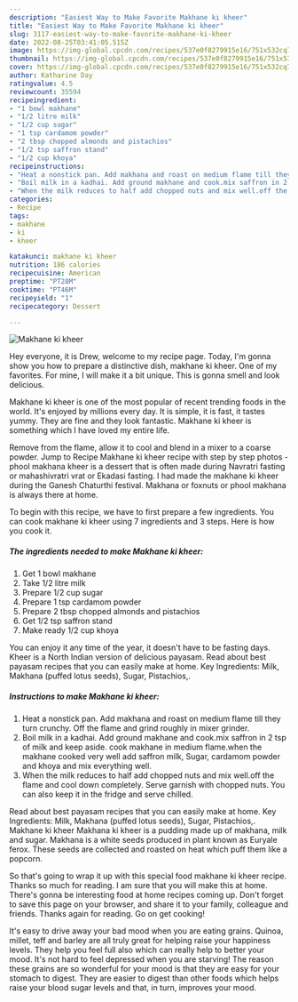 ```yaml
---
description: "Easiest Way to Make Favorite Makhane ki kheer"
title: "Easiest Way to Make Favorite Makhane ki kheer"
slug: 3117-easiest-way-to-make-favorite-makhane-ki-kheer
date: 2022-08-25T03:41:05.515Z
image: https://img-global.cpcdn.com/recipes/537e0f8279915e16/751x532cq70/makhane-ki-kheer-recipe-main-photo.jpg
thumbnail: https://img-global.cpcdn.com/recipes/537e0f8279915e16/751x532cq70/makhane-ki-kheer-recipe-main-photo.jpg
cover: https://img-global.cpcdn.com/recipes/537e0f8279915e16/751x532cq70/makhane-ki-kheer-recipe-main-photo.jpg
author: Katharine Day
ratingvalue: 4.5
reviewcount: 35594
recipeingredient:
- "1 bowl makhane"
- "1/2 litre milk"
- "1/2 cup sugar"
- "1 tsp cardamom powder"
- "2 tbsp chopped almonds and pistachios"
- "1/2 tsp saffron stand"
- "1/2 cup khoya"
recipeinstructions:
- "Heat a nonstick pan. Add makhana and roast on medium flame till they turn crunchy. Off the flame and grind roughly in mixer grinder."
- "Boil milk in a kadhai. Add ground makhane and cook.mix saffron in 2 tsp of milk and keep aside. cook makhane in medium flame.when the makhane cooked very well add saffron milk, Sugar, cardamom powder and khoya and mix everything well."
- "When the milk reduces to half add chopped nuts and mix well.off the flame and cool down completely. Serve garnish with chopped nuts. You can also keep it in the fridge and serve chilled."
categories:
- Recipe
tags:
- makhane
- ki
- kheer

katakunci: makhane ki kheer 
nutrition: 186 calories
recipecuisine: American
preptime: "PT28M"
cooktime: "PT46M"
recipeyield: "1"
recipecategory: Dessert

---
```



![Makhane ki kheer](https://img-global.cpcdn.com/recipes/537e0f8279915e16/751x532cq70/makhane-ki-kheer-recipe-main-photo.jpg)

Hey everyone, it is Drew, welcome to my recipe page. Today, I'm gonna show you how to prepare a distinctive dish, makhane ki kheer. One of my favorites. For mine, I will make it a bit unique. This is gonna smell and look delicious.

Makhane ki kheer is one of the most popular of recent trending foods in the world. It's enjoyed by millions every day. It is simple, it is fast, it tastes yummy. They are fine and they look fantastic. Makhane ki kheer is something which I have loved my entire life.

Remove from the flame, allow it to cool and blend in a mixer to a coarse powder. Jump to Recipe Makhane ki kheer recipe with step by step photos - phool makhana kheer is a dessert that is often made during Navratri fasting or mahashivratri vrat or Ekadasi fasting. I had made the makhane ki kheer during the Ganesh Chaturthi festival. Makhana or foxnuts or phool makhana is always there at home.


To begin with this recipe, we have to first prepare a few ingredients. You can cook makhane ki kheer using 7 ingredients and 3 steps. Here is how you cook it.

<!--inarticleads1-->

##### The ingredients needed to make Makhane ki kheer:

1. Get 1 bowl makhane
1. Take 1/2 litre milk
1. Prepare 1/2 cup sugar
1. Prepare 1 tsp cardamom powder
1. Prepare 2 tbsp chopped almonds and pistachios
1. Get 1/2 tsp saffron stand
1. Make ready 1/2 cup khoya


You can enjoy it any time of the year, it doesn&#39;t have to be fasting days. Kheer is a North Indian version of delicious payasam. Read about best payasam recipes that you can easily make at home. Key Ingredients: Milk, Makhana (puffed lotus seeds), Sugar, Pistachios,. 

<!--inarticleads2-->

##### Instructions to make Makhane ki kheer:

1. Heat a nonstick pan. Add makhana and roast on medium flame till they turn crunchy. Off the flame and grind roughly in mixer grinder.
1. Boil milk in a kadhai. Add ground makhane and cook.mix saffron in 2 tsp of milk and keep aside. cook makhane in medium flame.when the makhane cooked very well add saffron milk, Sugar, cardamom powder and khoya and mix everything well.
1. When the milk reduces to half add chopped nuts and mix well.off the flame and cool down completely. Serve garnish with chopped nuts. You can also keep it in the fridge and serve chilled.


Read about best payasam recipes that you can easily make at home. Key Ingredients: Milk, Makhana (puffed lotus seeds), Sugar, Pistachios,. Makhane ki kheer Makhana ki kheer is a pudding made up of makhana, milk and sugar. Makhana is a white seeds produced in plant known as Euryale ferox. These seeds are collected and roasted on heat which puff them like a popcorn. 

So that's going to wrap it up with this special food makhane ki kheer recipe. Thanks so much for reading. I am sure that you will make this at home. There's gonna be interesting food at home recipes coming up. Don't forget to save this page on your browser, and share it to your family, colleague and friends. Thanks again for reading. Go on get cooking!

It's easy to drive away your bad mood when you are eating grains. Quinoa, millet, teff and barley are all truly great for helping raise your happiness levels. They help you feel full also which can really help to better your mood. It's not hard to feel depressed when you are starving! The reason these grains are so wonderful for your mood is that they are easy for your stomach to digest. They are easier to digest than other foods which helps raise your blood sugar levels and that, in turn, improves your mood.

